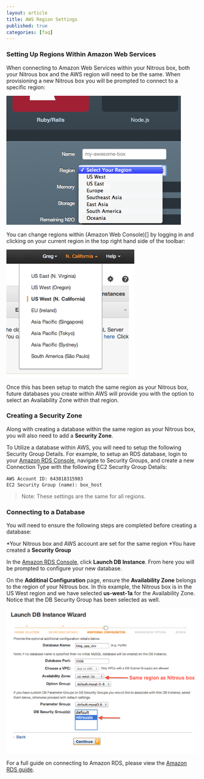 ```yaml
---
layout: article
title: AWS Region Settings
published: true
categories: [faq]
---
```


### Setting Up Regions Within Amazon Web Services

When connecting to Amazon Web Services within your Nitrous box, both your Nitrous box and the AWS region will need to be the same. When provisioning a new Nitrous box you will be prompted to connect to a specific region:

![Nitrous Box Region](/images/articles/nitrous-regions.png)

You can change regions within (Amazon Web Console)[] by logging in and clicking on your current region in the top right hand side of the toolbar:

![AWS Region Settings Toolbar](/images/articles/amazon-regions.png)

Once this has been setup to match the same region as your Nitrous box, future databases you create within AWS will provide you with the option to select an Availability Zone within that region.

### Creating a Security Zone

Along with creating a database within the same region as your Nitrous box, you will also need to add a **Security Zone**.

To Utilize a database within AWS, you will need to setup the following Security Group Details. For example, to setup an RDS database, login to your [Amazon RDS Console](https://console.aws.amazon.com/rds/home), navigate to Security Groups, and create a new Connection Type with the following EC2 Security Group Details:

    AWS Account ID: 643018315983
    EC2 Security Group (name): box_host

>Note: These settings are the same for all regions.

### Connecting to a Database

You will need to ensure the following steps are completed before creating a database:

*Your Nitrous box and AWS account are set for the same region
*You have created a **Security Group**

In the [Amazon RDS Console](https://console.aws.amazon.com/rds/home), click **Launch DB Instance**. From here you will be prompted to configure your new database.

On the **Additinal Configuration** page, ensure the **Availability Zone** belongs to the region of your Nitrous box. In this example, the Nitrous box is in the US West region and we have selected **us-west-1a** for the Availability Zone. Notice that the DB Security Group has been selected as well.

![Amazon RDS Settings](/images/articles/amazon_instance_setting.png)

For a full guide on connecting to Amazon RDS, please view the [Amazon RDS guide](/amazon-rds).